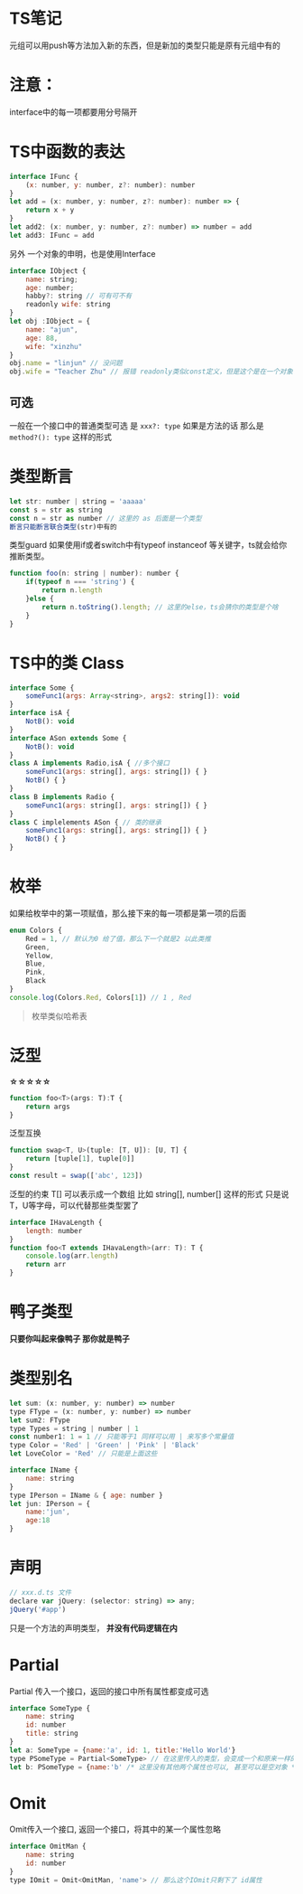 # TS笔记

元组可以用push等方法加入新的东西，但是新加的类型只能是原有元组中有的

# 注意：
interface中的每一项都要用分号隔开
# TS中函数的表达
```js
interface IFunc {
    (x: number, y: number, z?: number): number
}
let add = (x: number, y: number, z?: number): number => {
    return x + y
}
let add2: (x: number, y: number, z?: number) => number = add
let add3: IFunc = add
```

另外 一个对象的申明，也是使用Interface
```js
interface IObject {
    name: string;
    age: number;
    habby?: string // 可有可不有
    readonly wife: string
}
let obj :IObject = {
    name: "ajun",
    age: 88,
    wife: "xinzhu"
}
obj.name = "linjun" // 没问题
obj.wife = "Teacher Zhu" // 报错 readonly类似const定义，但是这个是在一个对象中实现的
```
## 可选
一般在一个接口中的普通类型可选 是 `xxx?: type` 如果是方法的话 那么是 `method?(): type` 这样的形式

# 类型断言
```js
let str: number | string = 'aaaaa'
const s = str as string
const n = str as number // 这里的 as 后面是一个类型
断言只能断言联合类型(str)中有的
```
类型guard
如果使用if或者switch中有typeof instanceof 等关键字，ts就会给你推断类型。

```js
function foo(n: string | number): number {
    if(typeof n === 'string') {
        return n.length
    }else {
        return n.toString().length; // 这里的else，ts会猜你的类型是个啥
    }
}
```



# TS中的类 Class

```js
interface Some {
    someFunc1(args: Array<string>, args2: string[]): void
}
interface isA {
    NotB(): void
}
interface ASon extends Some {
    NotB(): void
}
class A implements Radio,isA { //多个接口
    someFunc1(args: string[], args: string[]) { }
    NotB() { }
}
class B implements Radio {
    someFunc1(args: string[], args: string[]) { }
}
class C implelements ASon { // 类的继承
    someFunc1(args: string[], args: string[]) { }
    NotB() { }
}
```


# 枚举
如果给枚举中的第一项赋值，那么接下来的每一项都是第一项的后面
```js
enum Colors {
    Red = 1, // 默认为0 给了值，那么下一个就是2 以此类推
    Green,
    Yellow,
    Blue,
    Pink,
    Black
}
console.log(Colors.Red, Colors[1]) // 1 , Red
```
> 枚举类似哈希表


# 泛型
**☆☆☆☆☆**

```js
function foo<T>(args: T):T {
    return args
}

```

泛型互换
```js
function swap<T, U>(tuple: [T, U]): [U, T] {
    return [tuple[1], tuple[0]]
}
const result = swap(['abc', 123])

```


泛型的约束
T[] 可以表示成一个数组 比如 string[], number[] 这样的形式
只是说 T，U等字母，可以代替那些类型罢了


```js
interface IHavaLength {
    length: number
}
function foo<T extends IHavaLength>(arr: T): T {
    console.log(arr.length)
    return arr
}

```

# 鸭子类型
**只要你叫起来像鸭子 那你就是鸭子**


# 类型别名
```js
let sum: (x: number, y: number) => number
type FType = (x: number, y: number) => number
let sum2: FType
type Types = string | number | 1
const number1: 1 = 1 // 只能等于1 同样可以用 | 来写多个常量值
type Color = 'Red' | 'Green' | 'Pink' | 'Black'
let LoveColor = 'Red' // 只能是上面这些

interface IName {
    name: string
}
type IPerson = IName & { age: number }
let jun: IPerson = {
    name:'jun',
    age:18
}
```


# 声明
```js
// xxx.d.ts 文件
declare var jQuery: (selector: string) => any;
jQuery('#app')
```

只是一个方法的声明类型， **并没有代码逻辑在内**  

# Partial
Partial 传入一个接口，返回的接口中所有属性都变成可选
```js
interface SomeType {
    name: string
    id: number
    title: string
}
let a: SomeType = {name:'a', id: 1, title:'Hello World'}
type PSomeType = Partial<SomeType> // 在这里传入的类型，会变成一个和原来一样的类型，只是全部都是可选 ?: 的形式
let b: PSomeType = {name:'b' /* 这里没有其他两个属性也可以, 甚至可以是空对象 */}
```

# Omit
Omit传入一个接口, 返回一个接口，将其中的某一个属性忽略
```js
interface OmitMan {
    name: string
    id: number
}
type IOmit = Omit<OmitMan, 'name'> // 那么这个IOmit只剩下了 id属性

```







